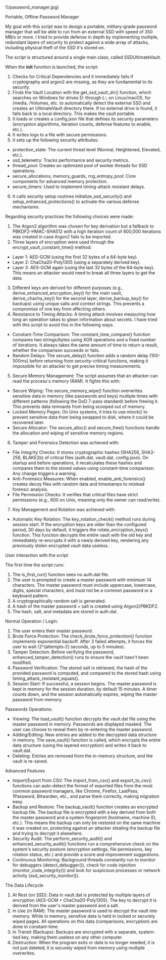!(/password_manager.jpg)

Portable, Offline Password Manager

My goal with this script was to design a portable, military-grade password manager that will be able to run from an external SSD with speed of 350 MB/s or more. I tried to provide defense in depth by implementing multiple, redundant layers of security to protect against a wide array of attacks, including physical theft of the SSD it's stored on.

The script is structured around a single main class, called SSDUltimateVault.

When the __init__ function is launched, the script:
1. Checks for Critical Dependencies and it immediately fails if cryptography and argon2 are missing, as they are fundamental to its security.
2. Finds the Vault Location with the get_ssd_vault_dir() function, which searches on Windows for drives D: through L:; on Linux/macOS, for /media, /Volumes, etc. to automatically detect the external SSD and creates an UltimateVault directory there. If no external drive is found, it falls back to a local directory. This makes the vault portable.
3. It loads or creates a config.json file that defines its security parameters (encryption algorithms, iteration counts, defense features to enable, etc.).
4. It writes logs to a file with secure permissions.
5. It sets up the following security attributes:
- protection_state: The current threat level (Normal, Heightened, Elevated, etc.).
- ssd_telemetry: Tracks performance and security metrics.
- thread_pool: Creates an optimized pool of worker threads for SSD operations.
- secure_allocations, memory_guards, rng_entropy_pool: Core components for advanced memory protection.
- secure_timers: Used to implement timing-attack resistant delays.
6. It calls security setup routines initialize_ssd_security() and setup_enhanced_protections() to activate the various defense mechanisms.

Regarding security practices the following choices were made:
1. The Argon2 algorithm was chosen for key derivation but a fallback to PBKDF2-HMAC-SHA512 with a high iteration count of 600,000 iterations was created in case Argon2 fails to be imported.
2. Three layers of encryption were used through the encrypt_vault_constant_time() method:
- Layer 1: AES-GCM (using the first 32 bytes of a 64-byte key).
- Layer 2: ChaCha20-Poly1305 (using a separately derived key).
- Layer 3: AES-GCM again (using the last 32 bytes of the 64-byte key).
This means an attacker would need to break all three layers to get the data.
3. Different keys are derived for different purposes (e.g., derive_enhanced_encryption_key() for the main vault, derive_chacha_key() for the second layer, derive_backup_key() for backups) using unique salts and context strings. This prevents a compromise of one key from affecting others.
4. Resistance to Timing Attacks: A timing attack involves measuring how long an operation takes to glean information about secrets. I have tried with this script to avoid this in the following ways.
- Constant-Time Comparison: The constant_time_compare() function compares two strings/bytes using XOR operations and a fixed number of iterations. It always takes the same amount of time to return a result, whether the comparison succeeds or fails.
- Random Delays: The secure_delay() function adds a random delay (100-500ms) before returning from security-critical functions, making it impossible for an attacker to get precise timing measurements.
5. Secure Memory Management: The script assumes that an attacker can read the process's memory (RAM). It fights this with:
- Secure Wiping: The secure_memory_wipe() function overwrites sensitive data in memory (like passwords and keys) multiple times with different patterns (following the DoD 7-pass standard) before freeing it. This prevents data remnants from being scooped out of memory.
- Locked Memory Pages: On Unix systems, it tries to use mlock() to prevent sensitive data from being swapped to disk, where it could be recovered later.
- Secure Allocator: The secure_alloc() and secure_free() functions handle the allocation and wiping of sensitive memory regions.
6. Tamper and Forensics Detection was achieved with:
- File Integrity Checks: It stores cryptographic hashes (SHA256, SHA3-256, BLAKE2b) of critical files (auth.dat, vault.dat, config.json). On startup and before operations, it recalculates these hashes and compares them to the stored values using constant-time comparison. Any change triggers a warning.
- Anti-Forensics Measures: When enabled, enable_anti_forensics() creates decoy files with random data and timestamps to mislead forensic analysis.
- File Permission Checks: It verifies that critical files have strict permissions (e.g., 600 on Unix, meaning only the owner can read/write).
7. Key Management and Rotation was achieved with:
- Automatic Key Rotation: The key_rotation_check() method runs during session start. If the encryption keys are older than the configured period, 30 days by default, it triggers the rotate_encryption_keys() function. This function decrypts the entire vault with the old key and immediately re-encrypts it with a newly derived key, rendering any previously stolen encrypted vault data useless.

User interaction with the script

The first time the script runs:
1. The is_first_run() function sees no auth.dat file.
2. The user is prompted to create a master password with minimum 14 characters. The master password must include uppercase, lowercase, digits, special characters, and must not be a common password or a keyboard pattern.
3. A cryptographically random salt is generated.
4. A hash of the master password + salt is created using Argon2/PBKDF2.
5. The hash, salt, and metadata are stored in auth.dat.

Normal Operation / Login:
1. The user enters their master password.
2. Brute Force Protection: The check_brute_force_protection() function implements exponential backoff. After 3 failed attempts, it forces the user to wait (2^(attempts-2) seconds, up to 5 minutes).
3. Tamper Detection: Before verifying the password, enhanced_tamper_detection() runs to ensure the vault hasn't been modified.
4. Password Verification: The stored salt is retrieved, the hash of the provided password is computed, and compared to the stored hash using timing_attack_resistant_equals().
5. Session Start: If successful, a session begins. The master password is kept in memory for the session duration, by default 15 minutes. A timer counts down, and the session automatically expires, wiping the master password from memory.

Passwords Operations:
- Viewing: The load_vault() function decrypts the vault.dat file using the master password in memory. Passwords are displayed masked. The user can choose to reveal them by re-entering the master password.
- Adding/Editing: New entries are added to the decrypted data structure in memory. The save_vault() function is called, which encrypts the entire data structure (using the layered encryption) and writes it back to vault.dat.
- Deleting: Entries are removed from the in-memory structure, and the vault is re-saved.

Advanced Features
- Import/Export from CSV: The import_from_csv() and export_to_csv() functions can auto-detect the format of exported files from the most common password managers, like Chrome, Firefox, LastPass, 1Password, Bitwarden, etc., and parse them correctly, making migration easy.
- Backup and Restore: The backup_vault() function creates an encrypted backup file. The backup file is encrypted with a key derived from both the master password and a system fingerprint (hostname, machine ID, etc.). This means the backup can only be restored on the same machine it was created on, protecting against an attacker stealing the backup file and trying to decrypt it elsewhere.
- Security Audit: The perform_security_audit() and enhanced_security_audit() functions run a comprehensive check on the system's security posture (encryption settings, file permissions, key rotation status, etc.) and provide a score and improvement suggestions.
- Continuous Monitoring: Background threads constantly run to monitor for debuggers (detect_debugger()), check for code injection (monitor_code_integrity()) and look for suspicious processes or network activity (ssd_security_monitor()).

The Data Lifecycle
1. At Rest (on SSD): Data in vault.dat is protected by multiple layers of encryption (AES-GCM + ChaCha20-Poly1305). The key to decrypt it is derived from the user's master password and a salt.
2. In Use (in RAM): The master password is used to decrypt the vault into memory. While in memory, sensitive data is held in locked or securely wiped pages. All operations on this data (comparisons, encryption) are done in constant-time.
3. In Transit (Backups): Backups are encrypted with a separate, system-tied key, making them useless on any other computer.
4. Destruction: When the program exits or data is no longer needed, it is not just deleted; it is securely wiped from memory using multiple overwrites.
